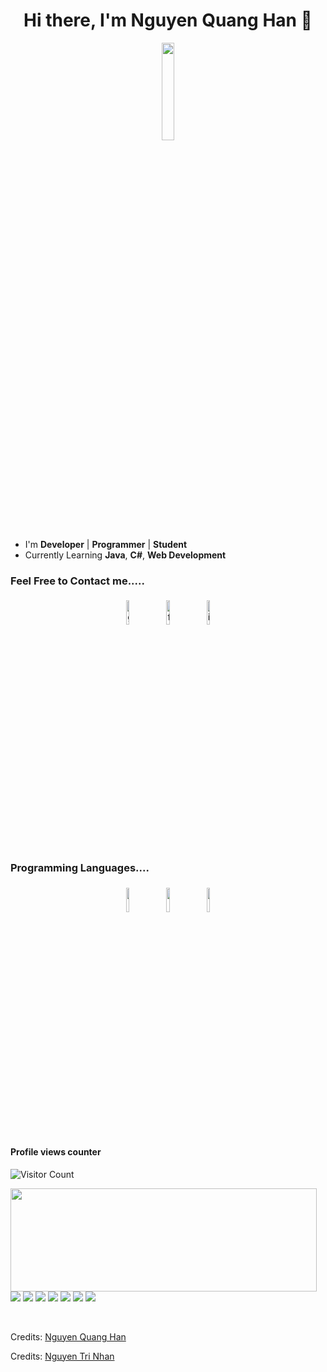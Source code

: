 <h1 align="center">Hi there, I'm Nguyen Quang Han 👋</h1>


<p align="center">
<img width="20%" src="https://img.icons8.com/ios-filled/96/000000/programming.png"/>
</p>


- I'm **Developer** | **Programmer** | **Student**
- Currently Learning **Java**, **C#**, **Web Development**


### Feel Free to Contact me.....

<p align="center">
	<a href="https://github.com/quanghan-dev"><img alt="github" width="10%" style="padding:5px" src="https://img.icons8.com/clouds/100/000000/github.png"/></a>
	<a href="https://www.facebook.com/7.quanghan.7/"><img alt="facebook" width="10%" style="padding:5px" src="https://img.icons8.com/clouds/100/000000/facebook-new.png"/></a>
	<a href="https://www.instagram.com/_regao/"><img alt="instagram" width="10%" style="padding:5px" src="https://img.icons8.com/clouds/100/000000/instagram.png"/></a>
</p>

### Programming Languages....

<p align="center">
	<img width="10%" style="padding:5px" src="https://img.icons8.com/color/144/000000/java-coffee-cup-logo.png"/>
	<img width="10%" style="padding:5px" src="https://img.icons8.com/color/48/000000/c-sharp-logo.png"/>
	<img width="10%" style="padding:5px" src="https://img.icons8.com/color/48/000000/c-sharp-logo.png"/>
</p>

#### Profile views counter
![Visitor Count](https://profile-counter.glitch.me/{quanghan-dev}/count.svg)

<p>
  <img align="left" width="490" height="165" src="https://github-readme-stats.vercel.app/api?username=quanghan-dev&show_icons=true&theme=radical"/>
  <p>
    <img src="https://img.shields.io/badge/-Visual%20Studio-854db9?style=flat-square&logo=Visual%20Studio&logoColor=White"/>
    <img src="https://img.shields.io/badge/-Visual%20Studio%20Code-23A9F2?style=flat-square&logo=Visual%20Studio%20Code&logoColor=white"/>
      <img src="https://img.shields.io/badge/-SQL%20Server-23A9F2?style=flat-square&logo=microsoft-sql-server&logoColor=White%"/>
    <img src="https://img.shields.io/badge/-Apache-D22128?style=flat-square&logo=Apache&logoColor=white"/>
    <img src="https://img.shields.io/badge/-Trello-0079BF?style=flat-square&logo=Trello&logoColor=white"/>
    <img src="https://img.shields.io/badge/-HTML5-E34F26?style=flat-square&logo=HTML5&logoColor=white"/>
    <img src="https://img.shields.io/badge/-CSS3-1572B6?style=flat-square&logo=CSS3&logoColor=white"/>
  </p>
</p></br>

Credits: [Nguyen Quang Han](https://github.com/quanghan-dev)

Credits: [Nguyen Tri Nhan](https://github.com/nguyentrinhan-dev)
